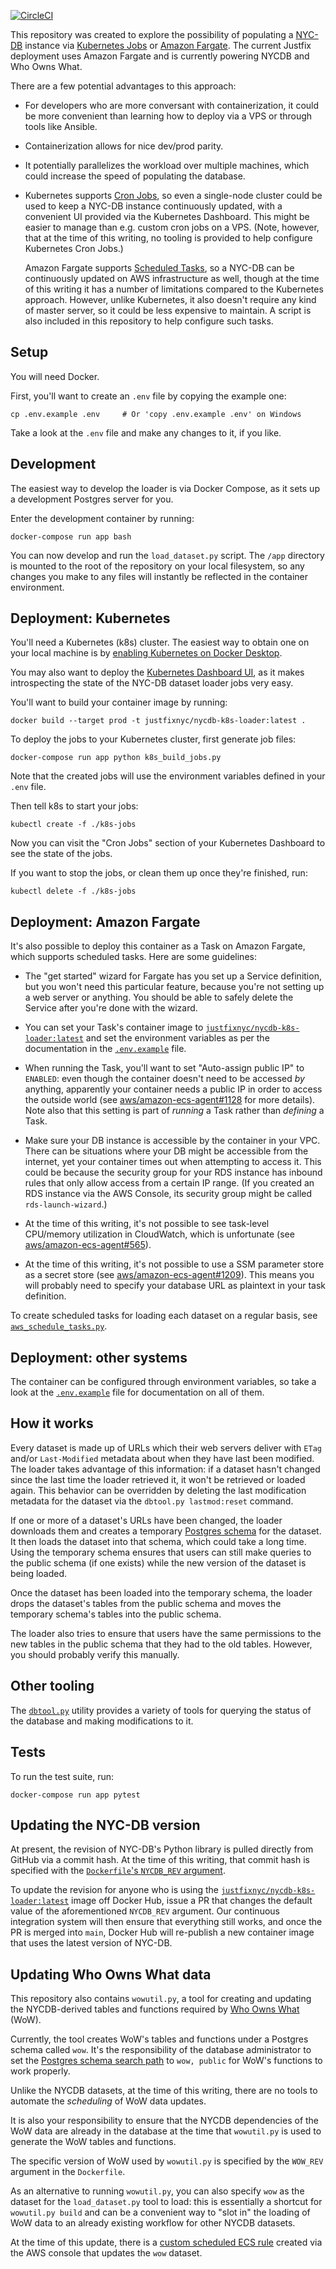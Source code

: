 [![CircleCI](https://circleci.com/gh/JustFixNYC/nycdb-k8s-loader.svg?style=svg)](https://circleci.com/gh/JustFixNYC/nycdb-k8s-loader)

This repository was created to explore the possibility of
populating a [NYC-DB][] instance via [Kubernetes Jobs][]
or [Amazon Fargate][]. The current Justfix deployment uses Amazon
Fargate and is currently powering NYCDB and Who Owns What.

There are a few potential advantages to this approach:

* For developers who are more conversant with containerization,
  it could be more convenient than learning how to
  deploy via a VPS or through tools like Ansible.

* Containerization allows for nice dev/prod parity.

* It potentially parallelizes the workload over multiple machines,
  which could increase the speed of populating the database.

* Kubernetes supports [Cron Jobs][], so even a single-node cluster
  could be used to keep a NYC-DB instance continuously updated,
  with a convenient UI provided via the Kubernetes Dashboard. This
  might be easier to manage than e.g. custom cron jobs on a VPS.
  (Note, however, that at the time of this writing, no tooling is
  provided to help configure Kubernetes Cron Jobs.)

  Amazon Fargate supports [Scheduled Tasks][], so a NYC-DB can be
  continuously updated on AWS infrastructure as well, though
  at the time of this writing it has a number of limitations
  compared to the Kubernetes approach. However, unlike Kubernetes,
  it also doesn't require any kind of master server, so it
  could be less expensive to maintain. A script is
  also included in this repository to help configure such tasks.

## Setup

You will need Docker.

First, you'll want to create an `.env` file by copying the example one:

```
cp .env.example .env     # Or 'copy .env.example .env' on Windows
```

Take a look at the `.env` file and make any changes to it, if you like.

## Development

The easiest way to develop the loader is via Docker Compose, as it sets up
a development Postgres server for you.

Enter the development container by running:

```
docker-compose run app bash
```

You can now develop and run the `load_dataset.py` script. The `/app`
directory is mounted to the root of the repository on your local filesystem,
so any changes you make to any files will instantly be reflected in the
container environment.

## Deployment: Kubernetes

You'll need a Kubernetes (k8s) cluster. The easiest way to
obtain one on your local machine is by
[enabling Kubernetes on Docker Desktop][enable-k8s].

You may also want to deploy the [Kubernetes Dashboard UI][], as it makes
introspecting the state of the NYC-DB dataset loader jobs very easy.

You'll want to build your container image by running:

```
docker build --target prod -t justfixnyc/nycdb-k8s-loader:latest .
```

To deploy the jobs to your Kubernetes cluster, first generate job files:

```
docker-compose run app python k8s_build_jobs.py
```

Note that the created jobs will use the environment variables defined
in your `.env` file.

Then tell k8s to start your jobs:

```
kubectl create -f ./k8s-jobs
```

Now you can visit the "Cron Jobs" section of your Kubernetes Dashboard to see
the state of the jobs.

If you want to stop the jobs, or clean them up once they're finished, run:

```
kubectl delete -f ./k8s-jobs
```

## Deployment: Amazon Fargate

It's also possible to deploy this container as a Task on Amazon Fargate,
which supports scheduled tasks. Here are some guidelines:

* The "get started" wizard for Fargate has you set up a Service
  definition, but you won't need this particular feature, because
  you're not setting up a web server or anything. You should be
  able to safely delete the Service after you're done with the
  wizard.

* You can set your Task's container image to
  [`justfixnyc/nycdb-k8s-loader:latest`][] and set the environment
  variables as per the documentation in the
  [`.env.example`](.env.example) file.

* When running the Task, you'll want to set "Auto-assign public IP"
  to `ENABLED`: even though the container doesn't need to be
  accessed *by* anything, apparently your container needs a public IP
  in order to access the outside world (see
  [aws/amazon-ecs-agent#1128][] for more details). Note also that
  this setting is part of _running_ a Task rather than _defining_
  a Task.

* Make sure your DB instance is accessible by the container in your
  VPC. There can be situations where your DB might be accessible from
  the internet, yet your container times out when attempting to
  access it. This could be because the security group for your
  RDS instance has inbound rules that only allow access from a
  certain IP range. (If you created an RDS instance via the AWS
  Console, its security group might be called `rds-launch-wizard`.)

* At the time of this writing, it's not possible to see task-level
  CPU/memory utilization in CloudWatch, which is unfortunate (see
  [aws/amazon-ecs-agent#565](https://github.com/aws/amazon-ecs-agent/issues/565)).

* At the time of this writing, it's not possible to use a SSM parameter
  store as a secret store (see
  [aws/amazon-ecs-agent#1209](https://github.com/aws/amazon-ecs-agent/issues/1209)).
  This means you will probably need to specify your database URL as
  plaintext in your task definition.

To create scheduled tasks for loading each dataset on a regular basis,
see [`aws_schedule_tasks.py`](aws_schedule_tasks.py).

## Deployment: other systems

The container can be configured through environment variables,
so take a look at the [`.env.example`](.env.example) file for
documentation on all of them.

## How it works

Every dataset is made up of URLs which their web servers
deliver with `ETag` and/or `Last-Modified` metadata about when
they have last been modified. The loader takes advantage
of this information: if a dataset hasn't changed
since the last time the loader retrieved it, it won't be retrieved
or loaded again. This behavior can be overridden by deleting the
last modification metadata for the dataset via the
`dbtool.py lastmod:reset` command.

If one or more of a dataset's URLs have been changed, the
loader downloads them and creates a temporary [Postgres schema][]
for the dataset. It then loads the dataset into that schema, which
could take a long time. Using the temporary schema ensures that
users can still make queries to the public schema (if one exists)
while the new version of the dataset is being loaded.

Once the dataset has been loaded into the temporary schema,
the loader drops the dataset's tables from the public schema
and moves the temporary schema's tables into the public schema.

The loader also tries to ensure that users have the same
permissions to the new tables in the public schema that they
had to the old tables. However, you should probably verify
this manually.

## Other tooling

The [`dbtool.py`](dbtool.py) utility provides a variety of tools
for querying the status of the database and making modifications
to it.

## Tests

To run the test suite, run:

```
docker-compose run app pytest
```

## Updating the NYC-DB version

At present, the revision of NYC-DB's Python library is pulled directly
from GitHub via a commit hash.  At the time of this writing, that
commit hash is specified with the [`Dockerfile`'s `NYCDB_REV` argument][rev].

To update the revision for anyone who is using the
[`justfixnyc/nycdb-k8s-loader:latest`][] image off Docker Hub, issue a PR
that changes the default value of the aforementioned `NYCDB_REV` argument.
Our continuous integration system will then ensure that everything still
works, and once the PR is merged into `main`, Docker Hub will re-publish
a new container image that uses the latest version of NYC-DB.

## Updating Who Owns What data

This repository also contains `wowutil.py`, a tool for creating and
updating the NYCDB-derived tables and functions required by
[Who Owns What][] (WoW).

Currently, the tool creates WoW's tables and functions under a
Postgres schema called `wow`.  It's the responsibility of the
database administrator to set the [Postgres schema search path][]
to `wow, public` for WoW's functions to work properly.

Unlike the NYCDB datasets, at the time of this writing, there are
no tools to automate the *scheduling* of WoW data updates.

It is also your responsibility to ensure that the NYCDB dependencies
of the WoW data are already in the database at the time that
`wowutil.py` is used to generate the WoW tables and functions.

The specific version of WoW used by `wowutil.py` is specified
by the `WOW_REV` argument in the `Dockerfile`.

As an alternative to running `wowutil.py`, you can also specify
`wow` as the dataset for the `load_dataset.py` tool to load: this
is essentially a shortcut for `wowutil.py build` and can be
a convenient way to "slot in" the loading of WoW data to an
already existing workflow for other NYCDB datasets.

At the time of this update, there is a [custom scheduled ECS rule][]
created via the AWS console that updates the `wow` dataset.

[Cron Jobs]: https://kubernetes.io/docs/concepts/workloads/controllers/cron-jobs/
[NYC-DB]: https://github.com/aepyornis/nyc-db
[Kubernetes Jobs]: https://kubernetes.io/docs/concepts/workloads/controllers/jobs-run-to-completion/
[enable-k8s]: https://docs.docker.com/docker-for-windows/#kubernetes
[Kubernetes Dashboard UI]: https://kubernetes.io/docs/tasks/access-application-cluster/web-ui-dashboard/#deploying-the-dashboard-ui
[Amazon Fargate]: https://aws.amazon.com/fargate/
[`justfixnyc/nycdb-k8s-loader:latest`]: https://hub.docker.com/r/justfixnyc/nycdb-k8s-loader
[aws/amazon-ecs-agent#1128]: https://github.com/aws/amazon-ecs-agent/issues/1128#issuecomment-351545461
[Scheduled Tasks]: https://docs.aws.amazon.com/AmazonECS/latest/developerguide/scheduled_tasks.html
[rev]: https://github.com/JustFixNYC/nycdb-k8s-loader/blob/main/Dockerfile#L19
[Postgres schema]: https://www.postgresql.org/docs/9.5/ddl-schemas.html
[Who Owns What]: https://github.com/justfixnyc/who-owns-what
[Postgres schema search path]: https://www.postgresql.org/docs/9.6/ddl-schemas.html#DDL-SCHEMAS-PATH
[custom scheduled ECS rule]: https://console.aws.amazon.com/ecs/home?region=us-east-1#/clusters/atul-default/scheduledTasks/custom-load-wow